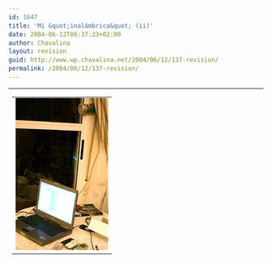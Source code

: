 ```yaml
---
id: 1647
title: 'Mi &quot;inalámbrica&quot; (ii)'
date: 2004-06-12T06:37:23+02:00
author: Chavalina
layout: revision
guid: http://www.wp.chavalina.net/2004/06/12/137-revision/
permalink: /2004/06/12/137-revision/
---
```

<table width="100%" border="0" cellpadding="0" cellspacing="0">
  <tr>
    <td>
      <table border="0" cellspacing="5" cellpadding="10" width="1" align="left">
        <tr>
          <td>
            <a href="imagenes/fotos/inalambrica2.jpg" target="_blank"><img src="/imagenes/fotos/thumbs/inalambrica2.jpg" alt="inalámbrica" width="183" height="300" border="0" /></a>
          </td>
        </tr>
      </table>
      
      <p>
        Tras varias semanas de prueba con patéticos resultados por fin hemos conseguido que mi inalámbrica (por cortes&iacute;a de <a href="http://www.infoblanca.net" target="_blank">infoblanca.net</a>) funcione decentemente.
      </p>
      
      <p>
        Aunque tengo un ordenador portátil con la tecnolog&iacute;a Intel Centrino (wifi integrado) y con él consigo coger todas las redes inalámbricas que se me cruzan (tanto las de la universidad como las que furtivamente cazo en mi piso, ya que nadie se encarga de protegerlas) ésta que es la que más falta me hac&iacute;a no hab&iacute;a manera, la se&ntilde;al era deficiente y muy poco estable.
      </p>
      
      <p>
        Y la soluci&oacute;n ha pasado por algo tan simple como colocar la antena en el lugar adecuado, no es tan importante la orientaci&oacute;n como la altura. Una antena artesanal y tan simple como una barra metálica con algunas arandelas de plástico sujeta dentro de un bote de patatas (como podéis ver en la foto, junto a las cortinas de mi sal&oacute;n comedor xD) y poner otra tarjeta inalámbrica por PCMCIA.
      </p>
      
      <p>
        Y todo solucionado.
      </p>
      
      <p>
        Hombre, las cosas como son, inalámbrica es, peeeero… ten&iacute;a más movilidad con el cable de teléfono!
      </p>
      
      <p>
        Al menos la se&ntilde;al ya no se pierde (manteniendo la "antena" en su sitio) y la velocidad es bastante mejor:
      </p>
      
      <ul>
        <li>
          <a href="http://213.4.114.108/cgi-bin/downstream3.asp?bytes=51200&#038;horaIni=1087046936.282&#038;horaFin=1087046939.778" target="_blank">Medida de velocidad 1</a>
        </li>
        <li>
          <a href="http://213.4.114.108/cgi-bin/downstream3.asp?bytes=51200&#038;horaIni=1087047127.823&#038;horaFin=1087047149.269" target="_blank">Medida de velocidad 2</a>
        </li>
        <li>
          <a href="http://213.4.114.108/cgi-bin/downstream3.asp?bytes=409600&#038;horaIni=1087047230.085&#038;horaFin=1087047353.807" target="_blank">Medida de velocidad 3</a>
        </li>
      </ul>
      
      <p>
        "Heterogéneo". Gracias a Roque y a Javi de <a href="http://www.infoblanca.net" target="_blank">infoblanca.net</a>
      </p>
    </td>
  </tr>
</table>